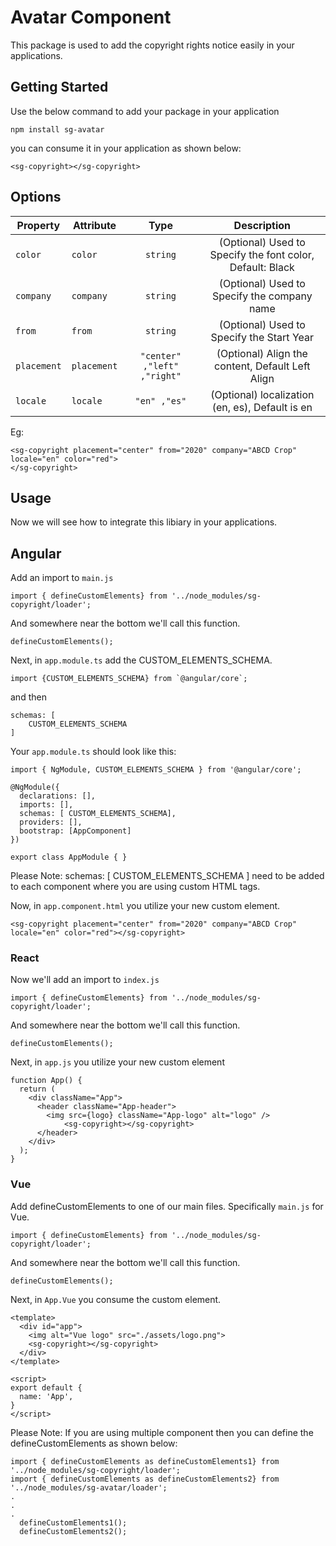 
# Avatar Component

 This package is used to add the copyright rights notice easily in your applications.


## Getting Started

Use the below command to add your package in your application

```
npm install sg-avatar
```
you can consume it in your application as shown below:

```
<sg-copyright></sg-copyright>
```

## Options
| Property    | Attribute   | Type                     | Description                                                 |
| ----------- | ----------- | :-----------------------:|:----------------------------------------------------------: | 
| `color`     | `color`     |  `string`                | (Optional) Used to Specify the font color, Default: Black   |
| `company`   | `company`   |  `string`                | (Optional) Used to Specify the company name                 |
| `from`      | `from`      |  `string`                | (Optional) Used to Specify the Start Year                   |
| `placement` | `placement`  | `"center" ,"left" ,"right"`   | (Optional) Align the content, Default Left Align            |
| `locale   ` | `locale   ` | `"en" ,"es"`                | (Optional) localization (en, es), Default is en             |

Eg:

```
<sg-copyright placement="center" from="2020" company="ABCD Crop" locale="en" color="red">
</sg-copyright>
```


## Usage

Now we will see how to integrate this libiary in your applications.


## Angular

Add an import to `main.js`

```
import { defineCustomElements} from '../node_modules/sg-copyright/loader';
```
And somewhere near the bottom we'll call this function.

```
defineCustomElements();
```

Next, in `app.module.ts` add the CUSTOM_ELEMENTS_SCHEMA.

```
import {CUSTOM_ELEMENTS_SCHEMA} from `@angular/core`;
```
and then

```
schemas: [
    CUSTOM_ELEMENTS_SCHEMA
]
```
Your `app.module.ts` should look like this:

```
import { NgModule, CUSTOM_ELEMENTS_SCHEMA } from '@angular/core';

@NgModule({
  declarations: [],
  imports: [],
  schemas: [ CUSTOM_ELEMENTS_SCHEMA],
  providers: [],
  bootstrap: [AppComponent]
})

export class AppModule { }
```
Please Note: schemas: [ CUSTOM_ELEMENTS_SCHEMA ] need to be added to each component where you are using custom HTML tags.

Now, in `app.component.html` you utilize your new custom element. 

```
<sg-copyright placement="center" from="2020" company="ABCD Crop" locale="en" color="red"></sg-copyright>
```

### React
Now we'll add an import to `index.js`

```
import { defineCustomElements} from '../node_modules/sg-copyright/loader';
```
And somewhere near the bottom we'll call this function.

```
defineCustomElements();
```
Next, in `app.js` you utilize your new custom element
```
function App() {
  return (
    <div className="App">
      <header className="App-header">
        <img src={logo} className="App-logo" alt="logo" />
            <sg-copyright></sg-copyright>
      </header>
    </div>
  );
}
```
### Vue
Add defineCustomElements to one of our main files. Specifically `main.js` for Vue.
```
import { defineCustomElements} from '../node_modules/sg-copyright/loader';
```
And somewhere near the bottom we'll call this function.

```
defineCustomElements();
```
Next, in `App.Vue` you consume the custom element. 
```
<template>
  <div id="app">
    <img alt="Vue logo" src="./assets/logo.png">
    <sg-copyright></sg-copyright>
  </div>
</template>

<script>
export default {
  name: 'App',
}
</script>
```
Please Note: If you are using multiple component then you can define the defineCustomElements as shown below:
```
import { defineCustomElements as defineCustomElements1} from '../node_modules/sg-copyright/loader';
import { defineCustomElements as defineCustomElements2} from '../node_modules/sg-avatar/loader';
.
.
.
  defineCustomElements1();
  defineCustomElements2();
```